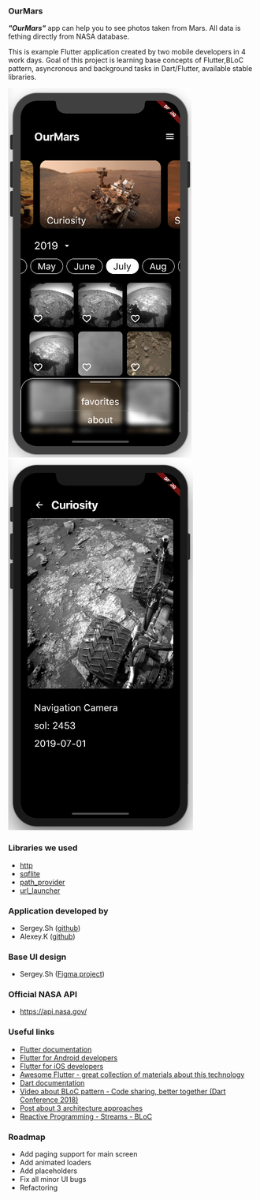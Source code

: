 ### OurMars

***"OurMars"*** app can help you to see photos taken from Mars. All data is fething directly from NASA database.

This is example Flutter application created by two mobile developers in 4 work days. Goal of this project is learning base concepts of Flutter,BLoC pattern, asyncronous and background tasks in Dart/Flutter, available stable libraries.

![screenshoot](https://github.com/GreyLabsDev/OurMars/blob/master/scr_one.png)
![screenshoot](https://github.com/GreyLabsDev/OurMars/blob/master/scr_two.png)

### Libraries we used
- [http](https://pub.dev/packages/http)
- [sqflite](https://pub.dev/packages/sqflite)
- [path_provider](https://pub.dev/packages/path_provider)
- [url_launcher](https://pub.dev/packages/url_launcher)

### Application developed by
- Sergey.Sh ([github](https://github.com/GreyLabsDev))
- Alexey.K ([github](https://github.com/AlekseyKonovalov))

### Base UI design
- Sergey.Sh ([Figma project](https://www.figma.com/file/ExoaLr92nBOWJRbFdgGNiw/OurMars?node-id=0%3A1))

### Official NASA API
- https://api.nasa.gov/

### Useful links
- [Flutter documentation](https://flutter.dev/docs)
- [Flutter for Android developers](https://flutter.dev/docs/get-started/flutter-for/android-devs)
- [Flutter for iOS developers](https://flutter.dev/docs/get-started/flutter-for/ios-devs)
- [Awesome Flutter - great collection of materials about this technology](https://github.com/Solido/awesome-flutter)
- [Dart documentation](https://flutter.dev/docs/resources/bootstrap-into-dart)
- [Video about BLoC pattern - Code sharing, better together (Dart Conference 2018)](https://youtu.be/PLHln7wHgPE)
- [Post about 3 architecture approaches](https://medium.com/flutter-community/flutter-app-architecture-101-vanilla-scoped-model-bloc-7eff7b2baf7e)
- [Reactive Programming - Streams - BLoC](https://www.didierboelens.com/2018/08/reactive-programming---streams---bloc/)


### Roadmap
- Add paging support for main screen
- Add animated loaders 
- Add placeholders
- Fix all minor UI bugs
- Refactoring
